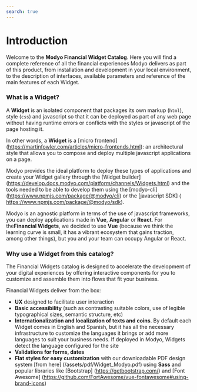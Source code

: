 ```yaml
---
search: true
---
```


# Introduction

Welcome to the **Modyo Financial Widget Catalog**. Here you will find a complete reference of all the financial experiences Modyo delivers as part of this product, from installation and development in your local environment, to the description of interfaces, available parameters and reference of the main features of each Widget.


### What is a Widget?

A **Widget** is an isolated component that packages its own markup (`html`), style (`css`) and javascript so that it can be deployed as part of any web page without having runtime errors or conflicts with the styles or javascript of the page hosting it.

In other words, a **Widget** is a [micro frontend] (https://martinfowler.com/articles/micro-frontends.html): an architectural style that allows you to compose and deploy multiple javascript applications on a page.

Modyo provides the ideal platform to deploy these types of applications and create your Widget gallery through the [Widget builder] (https://develop.docs.modyo.com/platform/channels/Widgets.html) and the tools needed to be able to develop them using the [modyo-cli] (https://www.npmjs.com/package/@modyo/cli) or the [javascript SDK] ( https://www.npmjs.com/package/@modyo/sdk).

Modyo is an agnostic platform in terms of the use of javascript frameworks, you can deploy applications made in **Vue**, **Angular** or **React**. For the**Financial Widgets**, we decided to use **Vue** (because we think the learning curve is small, it has a vibrant ecosystem that gains traction, among other things), but you and your team can occupy Angular or React.

### Why use a Widget from this catalog?

The Financial Widgets catalog is designed to accelerate the development of your digital experiences by offering interactive components for you to customize and assemble them into flows that fit your business.

Financial Widgets deliver from the box:

- **UX** designed to facilitate user interaction
- **Basic accessibility** (such as contrasting suitable colors, use of legible typographical sizes, semantic structure, etc)
- **Internationalization and localization of texts and coins**. By default each Widget comes in English and Spanish, but it has all the necessary infrastructure to customize the languages it brings or add more languages to suit your business needs. If deployed in Modyo, Widgets detect the language configured for the site
- **Validations for forms, dates**
- **Flat styles for easy customization** with our downloadable PDF design system [from here] (/assets/pdf/Widget_Modyo.pdf) using **Sass** and popular libraries like [Bootstrap] (https://getbootstrap.com/) and [Font Awesome] (https://github.com/FortAwesome/vue-fontawesome#using-brand-icons)


